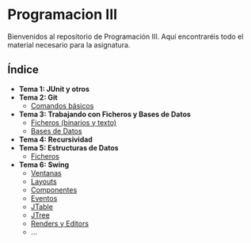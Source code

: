# Programacion III

Bienvenidos al repositorio de Programación III. Aquí encontraréis todo el material necesario para la asignatura.

## Índice
- **Tema 1: JUnit y otros**
- **Tema 2: Git**
    - [Comandos básicos](#comandos)
- **Tema 3: Trabajando con Ficheros y Bases de Datos**
    - [Ficheros (binarios y texto)](#ficheros)
    - [Bases de Datos](#bases-de-datos)
- **Tema 4: Recursividad**
- **Tema 5: Estructuras de Datos**
    - [Ficheros](src/Tema3/Ficheros)
- **Tema 6: Swing**
    - [Ventanas](#ejemplo-swing)
    - [Layouts](#layouts)
    - [Componentes](#componentes)
    - [Eventos](#eventos)
    - [JTable](#jtable)
    - [JTree](#jtree)
    - [Renders y Editors](#renders-y-editors)
    - ...

